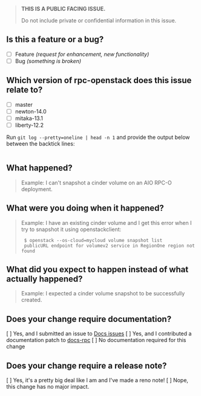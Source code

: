 > **THIS IS A PUBLIC FACING ISSUE.**
>
> Do not include private or confidential information in this issue.

## Is this a feature or a bug?

- [ ] Feature _(request for enhancement, new functionality)_
- [ ] Bug _(something is broken)_

## Which version of rpc-openstack does this issue relate to?
- [ ] master
- [ ] newton-14.0
- [ ] mitaka-13.1
- [ ] liberty-12.2

Run `git log --pretty=oneline | head -n 1` and provide the output below between
the backtick lines:

```

```

## What happened?

> Example: I can't snapshot a cinder volume on an AIO RPC-O deployment.

## What were you doing when it happened?

> Example: I have an existing cinder volume and I get this error when I try
> to snapshot it using openstackclient:
>
>      $ openstack --os-cloud=mycloud volume snapshot list
>      publicURL endpoint for volumev2 service in RegionOne region not found

## What did you expect to happen instead of what actually happened?

> Example: I expected a cinder volume snapshot to be successfully created.

## Does your change require documentation?
[ ] Yes, and I submitted an issue to [Docs issues](https://github.com/rackerlabs/docs-rpc/issues "Docs issues")
[ ] Yes, and I contributed a documentation patch to [docs-rpc](https://github.com/rackerlabs/docs-rpc "docs-rpc")
[ ] No documentation required for this change

## Does your change require a release note?
[ ] Yes, it's a pretty big deal like I am and I've made a reno note!
[ ] Nope, this change has no major impact.
